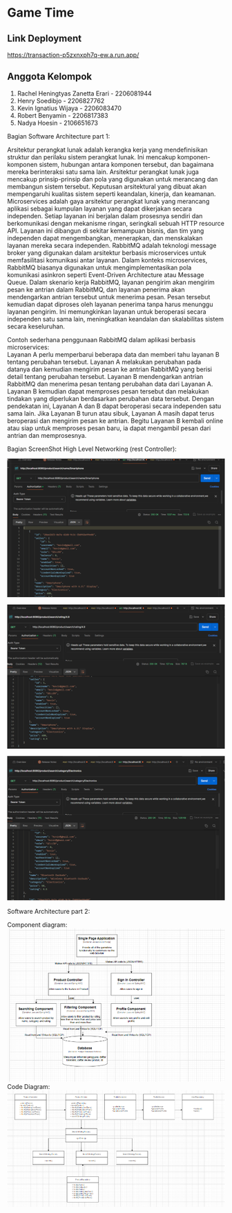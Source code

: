 # Game Time

## Link Deployment
https://transaction-p5zxnxph7q-ew.a.run.app/

## Anggota Kelompok
1. Rachel Heningtyas Zanetta Erari - 2206081944
2. Henry Soedibjo - 2206827762
3. Kevin Ignatius Wijaya - 2206083470
4. Robert Benyamin - 2206817383
5. Nadya Hoesin - 2106651673


Bagian Software Architecture part 1:

Arsitektur perangkat lunak adalah kerangka kerja yang mendefinisikan struktur dan perilaku sistem perangkat lunak. Ini mencakup komponen-komponen sistem, hubungan antara komponen tersebut, dan bagaimana mereka berinteraksi satu sama lain. Arsitektur perangkat lunak juga mencakup prinsip-prinsip dan pola yang digunakan untuk merancang dan membangun sistem tersebut. Keputusan arsitektural yang dibuat akan mempengaruhi kualitas sistem seperti keandalan, kinerja, dan keamanan.  Microservices adalah gaya arsitektur perangkat lunak yang merancang aplikasi sebagai kumpulan layanan yang dapat dikerjakan secara independen. Setiap layanan ini berjalan dalam prosesnya sendiri dan berkomunikasi dengan mekanisme ringan, seringkali sebuah HTTP resource API. Layanan ini dibangun di sekitar kemampuan bisnis, dan tim yang independen dapat mengembangkan, menerapkan, dan menskalakan layanan mereka secara independen.  RabbitMQ adalah teknologi message broker yang digunakan dalam arsitektur berbasis microservices untuk memfasilitasi komunikasi antar layanan. Dalam konteks microservices, RabbitMQ biasanya digunakan untuk mengimplementasikan pola komunikasi asinkron seperti Event-Driven Architecture atau Message Queue.  Dalam skenario kerja RabbitMQ, layanan pengirim akan mengirim pesan ke antrian dalam RabbitMQ, dan layanan penerima akan mendengarkan antrian tersebut untuk menerima pesan. Pesan tersebut kemudian dapat diproses oleh layanan penerima tanpa harus menunggu layanan pengirim. Ini memungkinkan layanan untuk beroperasi secara independen satu sama lain, meningkatkan keandalan dan skalabilitas sistem secara keseluruhan.

Contoh sederhana penggunaan RabbitMQ dalam aplikasi berbasis microservices:  
Layanan A perlu memperbarui beberapa data dan memberi tahu layanan B tentang perubahan tersebut.
Layanan A melakukan perubahan pada datanya dan kemudian mengirim pesan ke antrian RabbitMQ yang berisi detail tentang perubahan tersebut.
Layanan B mendengarkan antrian RabbitMQ dan menerima pesan tentang perubahan data dari Layanan A.
Layanan B kemudian dapat memproses pesan tersebut dan melakukan tindakan yang diperlukan berdasarkan perubahan data tersebut.
Dengan pendekatan ini, Layanan A dan B dapat beroperasi secara independen satu sama lain. Jika Layanan B turun atau sibuk, Layanan A masih dapat terus beroperasi dan mengirim pesan ke antrian. Begitu Layanan B kembali online atau siap untuk memproses pesan baru, ia dapat mengambil pesan dari antrian dan memprosesnya.

Bagian ScreenShot High Level Networking (rest Controller):


![img.png](img.png)

![img_1.png](img_1.png)

![img_2.png](img_2.png)



Software Architecture part 2:

Component diagram: 
![img_3.png](img_3.png)
Code Diagram:
![img_4.png](img_4.png)

